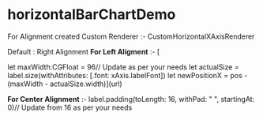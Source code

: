 # horizontalBarChartDemo

For Alignment created Custom Renderer :- CustomHorizontalXAxisRenderer

Default : Right Alignment
**For Left Aligment** :-
[

   let maxWidth:CGFloat = 96// Update as per your needs
   let actualSize = label.size(withAttributes: [.font: xAxis.labelFont])
   let newPositionX = pos - (maxWidth - actualSize.width)](url)
   
   
**For Center Alignment** :-
label.padding(toLength: 16, withPad: " ", startingAt: 0)// Update from 16 as per your needs
    
    
   
   
